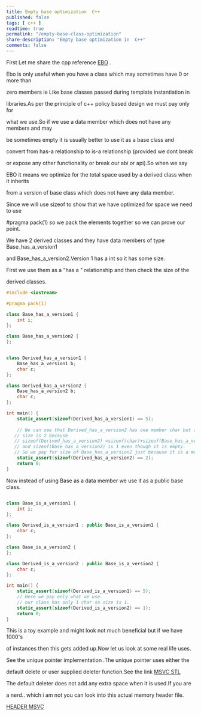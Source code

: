 ```yaml
---
title: Empty base optimization  C++
published: false
tags: [ c++ ]
readtime: true
permalink: "/empty-base-class-optimization"
share-description: "Empty base optimization in  C++"
comments: false
---
```


First Let me share the cpp reference [EBO](https://en.cppreference.com/w/cpp/language/ebo) .

Ebo is only useful when you have a class which may sometimes have 0 or more than

zero members ie Like base classes passed during template instantiation in 

libraries.As per the principle of c++ policy based design we must pay only for

what we use.So if we use a data member which does not have any members and may

be sometimes empty it is usually better to use it as a base class and 

convert from has-a relationship to is-a relationship (provided we dont break 

or expose any other functionality or break our abi or api).So when we say 

EBO it means we optimize for the total space used by a derived class when it inherits 

from a version of base class which does not have any data member.

Since we will use sizeof to show that we have optimized for space we need to use

#pragma pack(1) so  we pack the elements together so  we can prove our point.

We have 2 derived classes and they have data members of type Base_has_a_version1

and Base_has_a_version2.Version 1 has a int so it has some size.

First we use them as a "has a " relationship and then check the size of the

derived classes.
```cpp
#include <iostream>

#pragma pack(1)

class Base_has_a_version1 {
    int i;
};

class Base_has_a_version2 {
};


class Derived_has_a_version1 {
    Base_has_a_version1 b;
    char c;
};

class Derived_has_a_version2 {
    Base_has_a_version2 b;
    char c;
};

int main() {
    static_assert(sizeof(Derived_has_a_version1) == 5);
    
    // We can see that Derived_has_a_version2 has one member char but still 
   // size is 2 because 
   // sizeof(Derived_has_a_version2) =sizeof(char)+sizeof(Base_has_a_version2)
   // and sizeof(Base_has_a_version2) is 1 even though it is empty.
   // So we pay for size of Base_has_a_version2 just because it is a member.
    static_assert(sizeof(Derived_has_a_version2) == 2);
    return 0;
}


```
Now instead of using Base as a data member we use it as a public base class.

```cpp

class Base_is_a_version1 {
    int i;
};

class Derived_is_a_version1 : public Base_is_a_version1 {
    char c;
};

class Base_is_a_version2 {
};

class Derived_is_a_version2 : public Base_is_a_version2 {
    char c;
};

int main() {
    static_assert(sizeof(Derived_is_a_version1) == 5);
    // Here we pay only what we use.
    // our class has only 1 char so size is 1.
    static_assert(sizeof(Derived_is_a_version2) == 1);
    return 0;
}

```

This is a toy example and might look not much beneficial but if we have 1000's 

of instances then  this gets added up.Now let us look at some real life uses.

See the unique pointer implementation .The unique pointer uses either the 

default delete or user supplied deleter function.See the link [MSVC STL](https://learn.microsoft.com/en-us/cpp/standard-library/unique-ptr-class?view=msvc-170)

The default deleter does not add any extra space when it is used.If you are 

a nerd.. which i am not you can look into this actual memory header file. 

[HEADER MSVC](https://github.com/microsoft/STL/blob/main/stl/inc/memory#L1273)